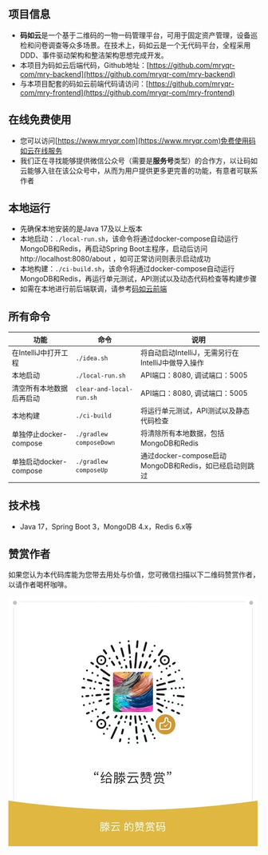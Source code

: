 ## 项目信息
- **码如云**是一个基于二维码的一物一码管理平台，可用于固定资产管理，设备巡检和问卷调查等众多场景。在技术上，码如云是一个无代码平台，全程采用DDD、事件驱动架构和整洁架构思想完成开发。
- 本项目为码如云后端代码，Github地址：[https://github.com/mryqr-com/mry-backend](https://github.com/mryqr-com/mry-backend)
- 与本项目配套的码如云前端代码请访问：[https://github.com/mryqr-com/mry-frontend](https://github.com/mryqr-com/mry-frontend)

## 在线免费使用
- 您可以访问[https://www.mryqr.com](https://www.mryqr.com)免费使用码如云在线服务
- 我们正在寻找能够提供微信公众号（需要是**服务号**类型）的合作方，以让码如云能够入驻在该公众号中，从而为用户提供更多更完善的功能，有意者可联系作者

## 本地运行
- 先确保本地安装的是Java 17及以上版本
- 本地启动：`./local-run.sh`，该命令将通过docker-compose自动运行MongoDB和Redis，再启动Spring Boot主程序，启动后访问 http://localhost:8080/about ，如可正常访问则表示启动成功
- 本地构建：`./ci-build.sh`，该命令将通过docker-compose自动运行MongoDB和Redis，再运行单元测试，API测试以及动态代码检查等构建步骤
- 如需在本地进行前后端联调，请参考[码如云前端](https://github.com/mryqr-com/mry-frontend)

## 所有命令

| 功能                 | 命令                                                                                   | 说明                                       |
|--------------------|--------------------------------------------------------------------------------------|------------------------------------------|
| 在IntelliJ中打开工程     | `./idea.sh`                                                                          | 将自动启动IntelliJ，无需另行在IntelliJ中做导入操作        |
| 本地启动               | `./local-run.sh`                                                                     | API端口：8080, 调试端口：5005                    |
| 清空所有本地数据后再启动       | `clear-and-local-run.sh`                                                                | API端口：8080, 调试端口：5005                    |
| 本地构建               | `./ci-build`                                                                         | 将运行单元测试，API测试以及静态代码检查                    |
| 单独停止docker-compose | `./gradlew composeDown`                                                              | 将清除所有本地数据，包括MongoDB和Redis                |
| 单独启动docker-compose | `./gradlew composeUp`                                                                | 通过docker-compose启动MongoDB和Redis，如已经启动则跳过 |


## 技术栈
- Java 17，Spring Boot 3，MongoDB 4.x，Redis 6.x等


## 赞赏作者

如果您认为本代码库能为您带去用处与价值，您可微信扫描以下二维码赞赏作者，以请作者喝杯咖啡。

![赞赏作者](./donation.jpeg)


